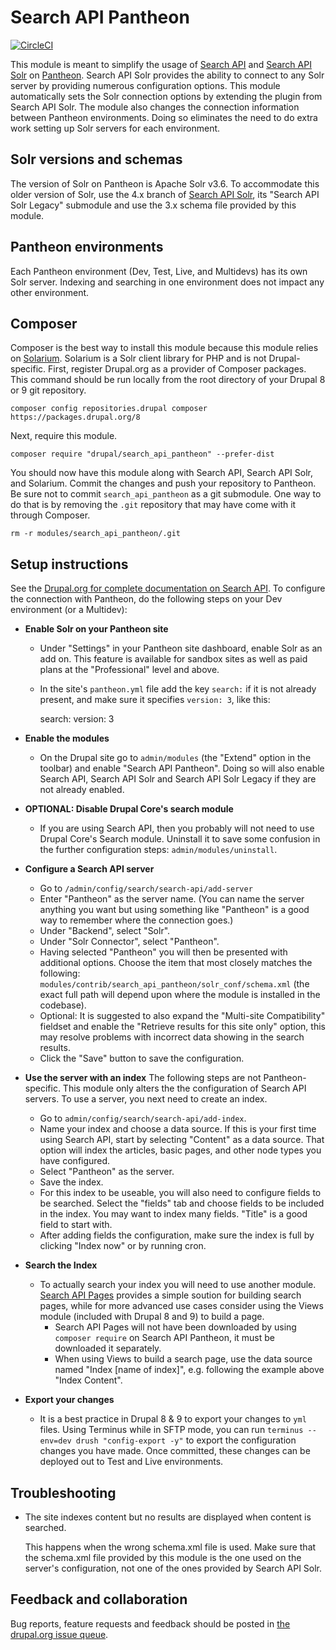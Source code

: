# Search API Pantheon

[![CircleCI](https://circleci.com/gh/pantheon-systems/search_api_pantheon/tree/3.0.x.svg?style=svg)](https://circleci.com/gh/pantheon-systems/search_api_pantheon/tree/3.0.x)

This module is meant to simplify the usage of [Search
API](https://www.drupal.org/project/search_api) and [Search API
Solr](https://www.drupal.org/project/search_api_solr) on
[Pantheon](https://pantheon.io). Search API Solr provides the ability to
connect to any Solr server by providing numerous configuration options. This
module automatically sets the Solr connection options by extending the plugin
from Search API Solr. The module also changes the connection information
between Pantheon environments. Doing so eliminates the need to do extra work
setting up Solr servers for each environment.

## Solr versions and schemas

The version of Solr on Pantheon is Apache Solr v3.6. To accommodate this older
version of Solr, use the 4.x branch of [Search API
Solr](https://www.drupal.org/project/search_api_solr), its "Search API Solr
Legacy" submodule and use the 3.x schema file provided by this module.

## Pantheon environments

Each Pantheon environment (Dev, Test, Live, and Multidevs) has its own Solr
server. Indexing and searching in one environment does not impact any other
environment.

## Composer

Composer is the best way to install this module because this module relies on
[Solarium](http://www.solarium-project.org/). Solarium is a Solr client library
for PHP and is not Drupal-specific. First, register Drupal.org as a provider of
Composer packages. This command should be run locally from the root directory
of your Drupal 8 or 9 git repository.

`composer config repositories.drupal composer https://packages.drupal.org/8`

Next, require this module.

`composer require "drupal/search_api_pantheon" --prefer-dist`

You should now have this module along with Search API, Search API Solr, and
Solarium. Commit the changes and push your repository to Pantheon. Be sure not
to commit `search_api_pantheon` as a git submodule. One way to do that is by
removing the `.git` repository that may have come with it through Composer.

`rm -r modules/search_api_pantheon/.git`

## Setup instructions

See the [Drupal.org for complete documentation on Search
API](https://www.drupal.org/node/1250878). To configure the connection with
Pantheon, do the following steps on your Dev environment (or a Multidev):

* **Enable Solr on your Pantheon site**
  * Under "Settings" in your Pantheon site dashboard, enable Solr as an add on.
    This feature is available for sandbox sites as well as paid plans at the
    "Professional" level and above.
  * In the site's `pantheon.yml` file add the key `search:` if it is not
    already present, and make sure it specifies `version: 3`, like this:

    search:
      version: 3

* **Enable the modules**
  * On the Drupal site go to `admin/modules` (the "Extend" option in the
    toolbar) and enable "Search API Pantheon". Doing so will also enable Search
    API, Search API Solr and Search API Solr Legacy if they are not already
    enabled.
* **OPTIONAL: Disable Drupal Core's search module**
  * If you are using Search API, then you probably will not need to use Drupal
    Core's Search module. Uninstall it to save some confusion in the further
    configuration steps: `admin/modules/uninstall`.
* **Configure a Search API server**
  * Go to `/admin/config/search/search-api/add-server`
  * Enter "Pantheon" as the server name. (You can name the server anything you
    want but using something like "Pantheon" is a good way to remember where
    the connection goes.)
  * Under "Backend", select "Solr".
  * Under "Solr Connector", select "Pantheon".
  * Having selected "Pantheon" you will then be presented with additional
    options. Choose the item that most closely matches the following:
    `modules/contrib/search_api_pantheon/solr_conf/schema.xml` (the exact full
    path will depend upon where the module is installed in the codebase).
  * Optional: It is suggested to also expand the "Multi-site Compatibility"
    fieldset and enable the "Retrieve results for this site only" option, this
    may resolve problems with incorrect data showing in the search results.
  * Click the "Save" button to save the configuration.
* **Use the server with an index**
  The following steps are not Pantheon-specific. This module only alters the
  the configuration of Search API servers. To use a server, you next need to
  create an index.
  * Go to `admin/config/search/search-api/add-index`.
  * Name your index and choose a data source. If this is your first time using
    Search API, start by selecting "Content" as a data source. That option will
    index the articles, basic pages, and other node types you have configured.
  * Select "Pantheon" as the server.
  * Save the index.
  * For this index to be useable, you will also need to configure fields to be
    searched. Select the "fields" tab and choose fields to be included in the
    index. You may want to index many fields. "Title" is a good field to start
    with.
  * After adding fields the configuration, make sure the index is full by
    clicking "Index now" or by running cron.
* **Search the Index**
  * To actually search your index you will need to use another module. [Search
    API Pages](https://www.drupal.org/project/search_api_page) provides a
    simple soution for building search pages, while for more advanced use cases
    consider using the Views module (included with Drupal 8 and 9) to build a
    page.
      * Search API Pages will not have been downloaded by using `composer
        require` on Search API Pantheon, it must be downloaded it separately.
      * When using Views to build a search page, use the data source named
        "Index [name of index]", e.g. following the example above "Index
        Content".
* **Export your changes**
  * It is a best practice in Drupal 8 & 9 to export your changes to `yml`
    files. Using Terminus while in SFTP mode, you can run `terminus --env=dev
    drush "config-export -y"` to export the configuration changes you have
    made. Once committed, these changes can be deployed out to Test and Live
    environments.

## Troubleshooting

* The site indexes content but no results are displayed when content is
  searched.

  This happens when the wrong schema.xml file is used. Make sure that the
  schema.xml file provided by this module is the one used on the server's
  configuration, not one of the ones provided by Search API Solr.

## Feedback and collaboration

Bug reports, feature requests and feedback should be posted in [the drupal.org
issue queue](https://www.drupal.org/project/issues/search_api_pantheon).
